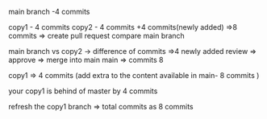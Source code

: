 main branch -4 commits

copy1 - 4 commits copy2 - 4 commits +4 commits(newly added) =>8 commits => create pull request compare main branch

main branch vs copy2 -> difference of commits =>4 newly added review => approve => merge into main main => commits 8

copy1 => 4 commits (add extra to the content available in main- 8 commits )

your copy1 is behind of master by 4 commits

refresh the copy1 branch => total commits as 8 commits
